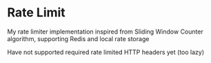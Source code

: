 # Rate Limit

My rate limiter implementation inspired from Sliding Window Counter algorithm, supporting Redis and local rate storage

Have not supported required rate limited HTTP headers yet (too lazy)
